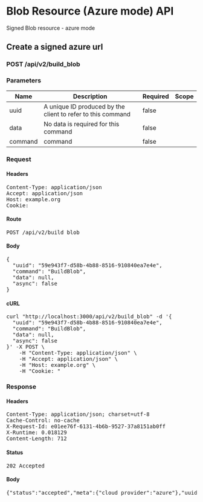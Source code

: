 # Blob Resource (Azure mode) API

Signed Blob resource - azure mode

## Create a signed azure url

### POST /api/v2/build_blob

### Parameters

| Name | Description | Required | Scope |
|------|-------------|----------|-------|
| uuid | A unique ID produced by the client to refer to this command | false |  |
| data | No data is required for this command | false |  |
| command |  command | false |  |

### Request

#### Headers

<pre>Content-Type: application/json
Accept: application/json
Host: example.org
Cookie: </pre>

#### Route

<pre>POST /api/v2/build_blob</pre>

#### Body

<pre>{
  "uuid": "59e943f7-d58b-4b88-8516-910840ea7e4e",
  "command": "BuildBlob",
  "data": null,
  "async": false
}</pre>

#### cURL

<pre class="request">curl &quot;http://localhost:3000/api/v2/build_blob&quot; -d &#39;{
  &quot;uuid&quot;: &quot;59e943f7-d58b-4b88-8516-910840ea7e4e&quot;,
  &quot;command&quot;: &quot;BuildBlob&quot;,
  &quot;data&quot;: null,
  &quot;async&quot;: false
}&#39; -X POST \
	-H &quot;Content-Type: application/json&quot; \
	-H &quot;Accept: application/json&quot; \
	-H &quot;Host: example.org&quot; \
	-H &quot;Cookie: &quot;</pre>

### Response

#### Headers

<pre>Content-Type: application/json; charset=utf-8
Cache-Control: no-cache
X-Request-Id: e01ee76f-6131-4b6b-9527-37a8151ab0ff
X-Runtime: 0.018129
Content-Length: 712</pre>

#### Status

<pre>202 Accepted</pre>

#### Body

<pre>{"status":"accepted","meta":{"cloud_provider":"azure"},"uuid":"59e943f7-d58b-4b88-8516-910840ea7e4e","data":{"fields":{"key":"direct_uploads/d9754978-a216-40a2-98c6-e9eda5d3b31b","permissions":"rw","version":"2016-05-31","expiry":"2019-03-21T17:52:11Z","resource":"b","signature":"erS66wlTbZjgaDNn3cjJYIFxIdNrwXWhss+3oEf6DRc="},"url":"http://localhost:10000/devstoreaccount1/et-api-direct-container/direct_uploads/d9754978-a216-40a2-98c6-e9eda5d3b31b?sp=rw\u0026sv=2016-05-31\u0026se=2019-03-21T17%3A52%3A11Z\u0026sr=b\u0026sig=erS66wlTbZjgaDNn3cjJYIFxIdNrwXWhss%2B3oEf6DRc%3D","unsigned_url":"http://localhost:10000/devstoreaccount1/et-api-direct-container/direct_uploads/d9754978-a216-40a2-98c6-e9eda5d3b31b"}}</pre>
